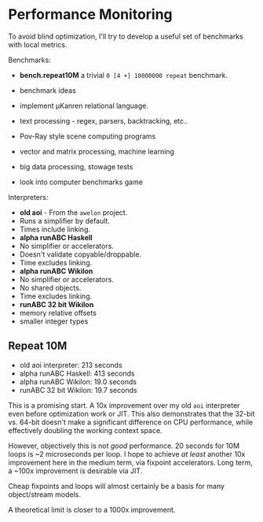 # Performance Monitoring

To avoid blind optimization, I'll try to develop a useful set of benchmarks with local metrics.

Benchmarks:
* **bench.repeat10M** a trivial `0 [4 +] 10000000 repeat` benchmark.

* benchmark ideas
 * implement μKanren relational language.
 * text processing - regex, parsers, backtracking, etc..
 * Pov-Ray style scene computing programs
 * vector and matrix processing, machine learning
 * big data processing, stowage tests
 * look into computer benchmarks game

Interpreters:
* **old aoi** - From the `awelon` project.
 * Runs a simplifier by default. 
 * Times include linking.
* **alpha runABC Haskell** 
 * No simplifier or accelerators.
 * Doesn't validate copyable/droppable. 
 * Time excludes linking.
* **alpha runABC Wikilon**
 * No simplifier or accelerators. 
 * No shared objects. 
 * Time excludes linking.
* **runABC 32 bit Wikilon**
 * memory relative offsets
 * smaller integer types



## Repeat 10M

* old aoi interpreter: 213 seconds
* alpha runABC Haskell: 413 seconds
* alpha runABC Wikilon: 19.0 seconds 
* runABC 32 bit Wikilon: 19.7 seconds

This is a promising start. A 10x improvement over my old `aoi` interpreter even before optimization work or JIT. This also demonstrates that the 32-bit vs. 64-bit doesn't make a significant difference on CPU performance, while effectively doubling the working context space. 

However, objectively this is not *good* performance. 20 seconds for 10M loops is ~2 microseconds per loop. I hope to achieve *at least* another 10x improvement here in the medium term, via fixpoint accelerators. Long term, a ~100x improvement is desirable via JIT. 

 Cheap fixpoints and loops will almost certainly be a basis for many object/stream models.

A theoretical limit is closer to a 1000x improvement.



